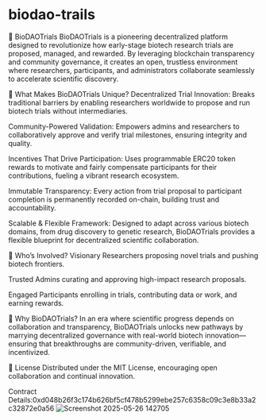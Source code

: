 # biodao-trails
🧬 BioDAOTrials
BioDAOTrials is a pioneering decentralized platform designed to revolutionize how early-stage biotech research trials are proposed, managed, and rewarded. By leveraging blockchain transparency and community governance, it creates an open, trustless environment where researchers, participants, and administrators collaborate seamlessly to accelerate scientific discovery.

🚀 What Makes BioDAOTrials Unique?
Decentralized Trial Innovation:
Breaks traditional barriers by enabling researchers worldwide to propose and run biotech trials without intermediaries.

Community-Powered Validation:
Empowers admins and researchers to collaboratively approve and verify trial milestones, ensuring integrity and quality.

Incentives That Drive Participation:
Uses programmable ERC20 token rewards to motivate and fairly compensate participants for their contributions, fueling a vibrant research ecosystem.

Immutable Transparency:
Every action from trial proposal to participant completion is permanently recorded on-chain, building trust and accountability.

Scalable & Flexible Framework:
Designed to adapt across various biotech domains, from drug discovery to genetic research, BioDAOTrials provides a flexible blueprint for decentralized scientific collaboration.

🔐 Who’s Involved?
Visionary Researchers proposing novel trials and pushing biotech frontiers.

Trusted Admins curating and approving high-impact research proposals.

Engaged Participants enrolling in trials, contributing data or work, and earning rewards.

🌟 Why BioDAOTrials?
In an era where scientific progress depends on collaboration and transparency, BioDAOTrials unlocks new pathways by marrying decentralized governance with real-world biotech innovation—ensuring that breakthroughs are community-driven, verifiable, and incentivized.

📜 License
Distributed under the MIT License, encouraging open collaboration and continual innovation.

Contract Details:0xd048b26f3c174b626bf5cf478b5299ebe257c6358c09c3e8b33a2c32872e0a56
![Screenshot 2025-05-26 142705](https://github.com/user-attachments/assets/3cf1049a-4067-46b3-9b66-c4d0bf136237)

